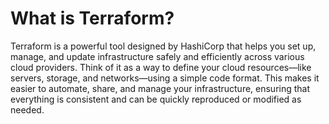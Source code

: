 # What is Terraform?

Terraform is a powerful tool designed by HashiCorp that helps you set up, manage, and update infrastructure safely and efficiently across various cloud providers. Think of it as a way to define your cloud resources—like servers, storage, and networks—using a simple code format. This makes it easier to automate, share, and manage your infrastructure, ensuring that everything is consistent and can be quickly reproduced or modified as needed.